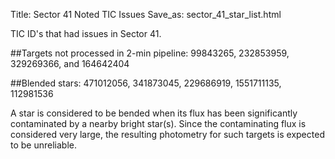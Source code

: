 Title: Sector 41 Noted TIC Issues
Save_as: sector_41_star_list.html


TIC ID's that had issues in Sector 41.

##Targets not processed in 2-min pipeline:
99843265, 232853959, 329269366, and 164642404

##Blended stars:
471012056, 341873045, 229686919, 1551711135, 112981536

A star is considered to be bended when its flux has been significantly contaminated by a nearby bright star(s). Since the contaminating flux is considered very large, the resulting photometry for such targets is expected to be unreliable.

